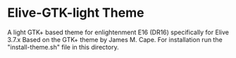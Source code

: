 # Elive-GTK-light Theme
A light GTK+ based theme for enlightenment E16 (DR16) specifically for Elive 3.7.x
Based on the GTK+ theme by James M. Cape.
For installation run the "install-theme.sh" file in this directory.
